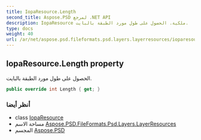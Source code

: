 ```yaml
---
title: IopaResource.Length
second_title: Aspose.PSD لمرجع .NET API
description: IopaResource ملكية. الحصول على طول مورد الطبقة بالبايت.
type: docs
weight: 40
url: /ar/net/aspose.psd.fileformats.psd.layers.layerresources/ioparesource/length/
---
```

## IopaResource.Length property

الحصول على طول مورد الطبقة بالبايت.

```csharp
public override int Length { get; }
```

### أنظر أيضا

* class [IopaResource](../)
* مساحة الاسم [Aspose.PSD.FileFormats.Psd.Layers.LayerResources](../../ioparesource/)
* المجسم [Aspose.PSD](../../../)


